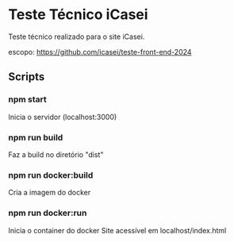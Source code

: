 # Teste Técnico iCasei

Teste técnico realizado para o site iCasei.

escopo: https://github.com/icasei/teste-front-end-2024

## Scripts

### npm start
Inicia o servidor (localhost:3000)

### npm run build
Faz a build no diretório "dist"

### npm run docker:build
Cria a imagem do docker

### npm run docker:run
Inicia o container do docker
Site acessível em localhost/index.html